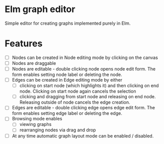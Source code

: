 # Elm graph editor

Simple editor for creating graphs implemented purely in Elm.

# Features
- [ ] Nodes can be created in Node editing mode by clicking on the canvas
- [ ] Nodes are draggable
- [ ] Nodes are editable - double clicking node opens node edit form. The form enables setting node label or deleting the node.
- [ ] Edges can be created in Edge editing mode by either
    - [ ] clicking on start node (which highlights it) and then clicking on end node. Clicking on start node again cancels the selection
    - [ ] clicking and dragging from start node and releasing on end node. Releasing outside of node cancels the edge creation.
- [ ] Edges are editable - double clicking edge opens edge edit form. The form enables setting edge label or deleting the edge.
- [ ] Browsing mode enables
    - [ ] viewing graphs
    - [ ] rearranging nodes via drag and drop
- [ ] At any time automatic graph layout mode can be enabled / disabled.
